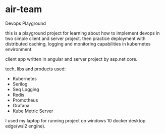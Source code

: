 # air-team
Devops Playground

this is a playground project for learning about how to implement devops in two simple client and server project. 
then practice deployment with distributed caching, logging and monitoring capabilities in kubernetes environment.

client app written in angular and server project by asp.net core.

tech, libs and products used:

- Kubernetes
- Serilog
- Seq Logging
- Redis
- Promotheus
- Grafana
- Kube Metric Server

I used my laptop for running project on windows 10 docker desktop edge(wsl2 engine).
